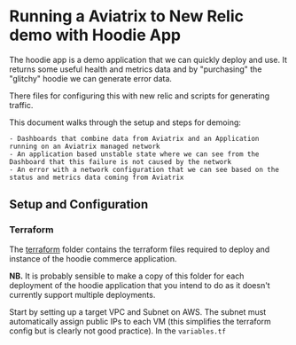 # Running a Aviatrix to New Relic demo with Hoodie App

The hoodie app is a demo application that we can quickly deploy and use.  It returns some useful health and metrics data and by "purchasing" the "glitchy" hoodie we can generate error data.

There files for configuring this with new relic and scripts for generating traffic.

This document walks through the setup and steps for demoing:
    
    - Dashboards that combine data from Aviatrix and an Application running on an Aviatrix managed network
    - An application based unstable state where we can see from the Dashboard that this failure is not caused by the network
    - An error with a network configuration that we can see based on the status and metrics data coming from Aviatrix

## Setup and Configuration

### Terraform
    
The [terraform](./terraform) folder contains the terraform files required to deploy and instance of the hoodie commerce application.

**NB.** It is probably sensible to make a copy of this folder for each deployment of the hoodie application that you intend to do as it doesn't currently support multiple deployments.

Start by setting up a target VPC and Subnet on AWS.  The subnet must automatically assign public IPs to each VM (this simplifies the terraform config but is clearly not good practice).  In the `variables.tf` 
